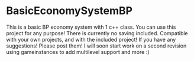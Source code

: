 # BasicEconomySystemBP

This is a basic BP economy system with 1 c++ class. You can use this project for any purpose!
There is currently no saving included. Compatible with your own projects, and with the included project! If you have any suggestions! Please post them!
I will soon start work on a second revision using gameinstances to add multilevel support and more :)
